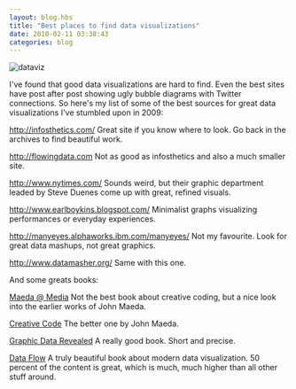 ```yaml
---
layout: blog.hbs
title: "Best places to find data visualizations"
date: 2010-02-11 03:38:43
categories: blog
---
```


<img alt="dataviz" src="https://assets.runemadsen.com/blog/dataviz.jpg" />

I've found that good data visualizations are hard to find. Even the best sites
have post after post showing ugly bubble diagrams with Twitter connections. So
here's my list of some of the best sources for great data visualizations I've
stumbled upon in 2009:

<a href="http://infosthetics.com/">http://infosthetics.com/</a> Great site if
you know where to look. Go back in the archives to find beautiful work.

<a href="http://flowingdata.com">http://flowingdata.com</a> Not as good as
infosthetics and also a much smaller site.

<a href="http://www.nytimes.com/">http://www.nytimes.com/</a> Sounds weird, but
their graphic department leaded by Steve Duenes come up with great, refined
visuals.

<a href="http://www.earlboykins.blogspot.com/">http://www.earlboykins.blogspot.com/</a>
Minimalist graphs visualizing performances or everyday experiences.

<a href="http://manyeyes.alphaworks.ibm.com/manyeyes/">http://manyeyes.alphaworks.ibm.com/manyeyes/</a>
Not my favourite. Look for great data mashups, not great graphics.

<a href="http://www.datamasher.org/">http://www.datamasher.org/</a> Same with
this one.

And some greats books:

<a href="http://www.amazon.com/Maeda-Media-John/dp/0789305259">Maeda @ Media</a>
Not the best book about creative coding, but a nice look into the earlier works
of John Maeda.

<a href="http://www.amazon.com/Creative-Code-Computation-John-Maeda/dp/0500285179">Creative
Code</a> The better one by John Maeda.

<a href="http://www.amazon.com/Fresh-Dialogue-Nine-Visible-Revealed/dp/1568988168">Graphic
Data Revealed</a> A really good book. Short and precise.

<a href="http://www.amazon.com/Data-Flow-Visualising-Information-Graphic/dp/3899552172">Data
Flow</a> A truly beautiful book about modern data visualization. 50 percent of
the content is great, which is much, much higher than all other stuff around.
